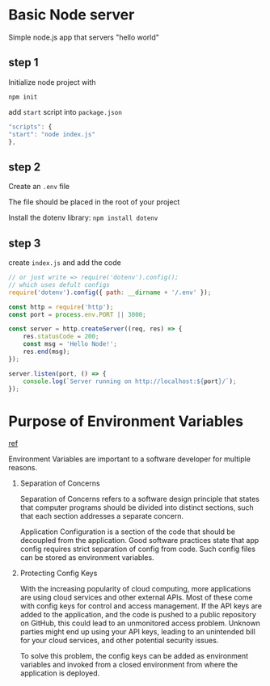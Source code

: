 # Basic Node server

Simple node.js app that servers "hello world"

## step 1

Initialize node project with

```
npm init
```

add `start` script into `package.json`

```javascript
"scripts": {
"start": "node index.js"
},
```

## step 2

Create an `.env` file

The file should be placed in the root of your project

Install the dotenv library: `npm install dotenv`

## step 3

create `index.js` and add the code

```javascript
// or just write => require('dotenv').config();
// which uses defult configs
require('dotenv').config({ path: __dirname + '/.env' });

const http = require('http');
const port = process.env.PORT || 3000;

const server = http.createServer((req, res) => {
	res.statusCode = 200;
	const msg = 'Hello Node!';
	res.end(msg);
});

server.listen(port, () => {
	console.log(`Server running on http://localhost:${port}/`);
});
```

# Purpose of Environment Variables

[ref](https://www.section.io/engineering-education/nodejs-environment-variables/)

Environment Variables are important to a software developer for multiple reasons.

1. Separation of Concerns

   Separation of Concerns refers to a software design principle that states that computer programs should be divided into distinct sections, such that each section addresses a separate concern.

   Application Configuration is a section of the code that should be decoupled from the application. Good software practices state that app config requires strict separation of config from code. Such config files can be stored as environment variables.

2. Protecting Config Keys

   With the increasing popularity of cloud computing, more applications are using cloud services and other external APIs. Most of these come with config keys for control and access management. If the API keys are added to the application, and the code is pushed to a public repository on GitHub, this could lead to an unmonitored access problem. Unknown parties might end up using your API keys, leading to an unintended bill for your cloud services, and other potential security issues.

   To solve this problem, the config keys can be added as environment variables and invoked from a closed environment from where the application is deployed.

